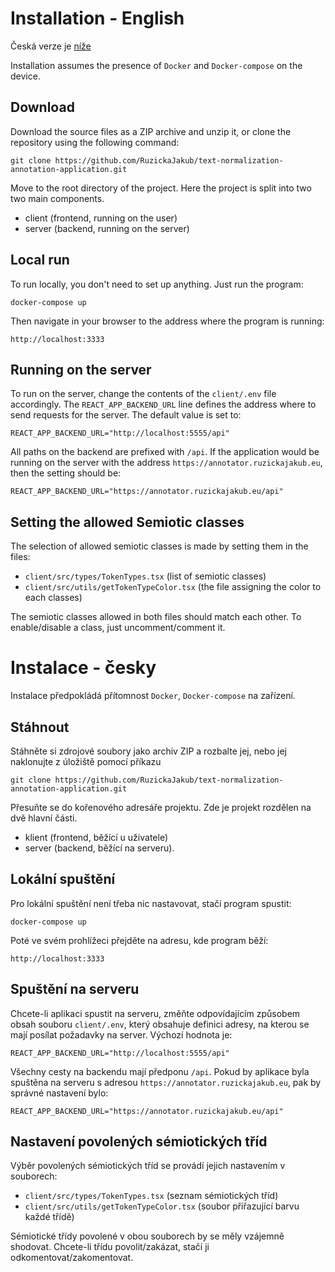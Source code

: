 # Installation - English

Česká verze je [níže](#instalace---česky)

Installation assumes the presence of `Docker` and `Docker-compose` on the device.

## Download

Download the source files as a ZIP archive and unzip it, or clone the
repository using the following command:

```
git clone https://github.com/RuzickaJakub/text-normalization-annotation-application.git
```

Move to the root directory of the project. Here the project is split into two
two main components.

- client (frontend, running on the user)
- server (backend, running on the server)

## Local run

To run locally, you don't need to set up anything. Just run the program:

```
docker-compose up
```

Then navigate in your browser to the address where the program is running:

```
http://localhost:3333
```

## Running on the server

To run on the server, change the contents of the `client/.env` file accordingly.
The `REACT_APP_BACKEND_URL` line defines the address where to send requests for 
the server. The default value is set to:

```
REACT_APP_BACKEND_URL="http://localhost:5555/api"
```

All paths on the backend are prefixed with `/api`. If the application would be running
on the server with the address `https://annotator.ruzickajakub.eu`, then the setting should be:

```
REACT_APP_BACKEND_URL="https://annotator.ruzickajakub.eu/api"
```

## Setting the allowed Semiotic classes

The selection of allowed semiotic classes is made by setting them in the files:

- `client/src/types/TokenTypes.tsx` (list of semiotic classes)
- `client/src/utils/getTokenTypeColor.tsx` (the file assigning the color to each
  classes)

The semiotic classes allowed in both files should match each other. To
enable/disable a class, just uncomment/comment it.


# Instalace - česky

Instalace předpokládá přítomnost `Docker`, `Docker-compose` na zařízení.

## Stáhnout

Stáhněte si zdrojové soubory jako archiv ZIP a rozbalte jej, nebo jej
naklonujte z úložiště pomocí příkazu

```
git clone https://github.com/RuzickaJakub/text-normalization-annotation-application.git
```

Přesuňte se do kořenového adresáře projektu. Zde je projekt rozdělen na dvě hlavní
části.

- klient (frontend, běžící u uživatele)
- server (backend, běžící na serveru).

## Lokální spuštění

Pro lokální spuštění není třeba nic nastavovat, stačí program spustit:

```
docker-compose up
```

Poté ve svém prohlížeci přejděte na adresu, kde program běží:

```
http://localhost:3333
```

## Spuštění na serveru

Chcete-li aplikaci spustit na serveru, změňte odpovídajícím způsobem obsah souboru
`client/.env`, který obsahuje definici adresy, na kterou se mají posílat
požadavky na server. Výchozí hodnota je:

```
REACT_APP_BACKEND_URL="http://localhost:5555/api"
```

Všechny cesty na backendu mají předponu `/api`. Pokud by aplikace byla spuštěna na
serveru s adresou `https://annotator.ruzickajakub.eu`, pak by správné nastavení bylo:

```
REACT_APP_BACKEND_URL="https://annotator.ruzickajakub.eu/api"
```

## Nastavení povolených sémiotických tříd

Výběr povolených sémiotických tříd se provádí jejich nastavením v souborech:

- `client/src/types/TokenTypes.tsx` (seznam sémiotických tříd)
- `client/src/utils/getTokenTypeColor.tsx` (soubor přiřazující barvu každé
  třídě)

Sémiotické třídy povolené v obou souborech by se měly vzájemně shodovat.
Chcete-li třídu povolit/zakázat, stačí ji odkomentovat/zakomentovat.
